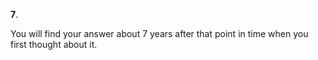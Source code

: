 **7**.

You will find your answer about 7 years after that point in time when you first thought about it.
